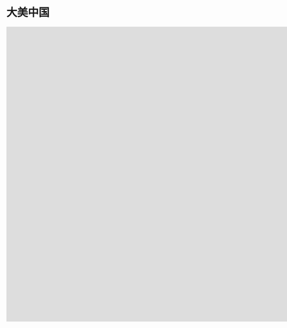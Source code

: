 # 大美中国

<iframe width="1903" height="768" src="https://www.youtube.com/embed/zv9lnn_2RJ4?list=PLwXMmy5fUrVydq3UGaWZWlglDbY-SHVux" frameborder="0" allow="accelerometer; autoplay; clipboard-write; encrypted-media; gyroscope; picture-in-picture" allowfullscreen></iframe>
